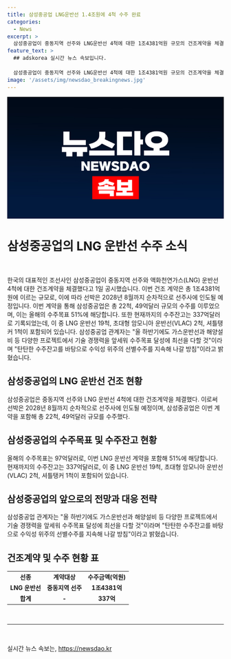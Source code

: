 ```yaml
---
title: 삼성중공업 LNG운반선 1.4조원에 4척 수주 완료
categories:
  - News
excerpt: >
  삼성중공업이 중동지역 선주와 LNG운반선 4척에 대한 1조4381억원 규모의 건조계약을 체결했다. 이번 계약을 포함해 총 22척, 49억달러를 수주한 삼성중공업은 올해 수주목표의 51%를 달성했으며, 현재 수주잔고는 337억달러에 이른다. 앞으로도 가스운반선과 해양설비를 중심으로 기술 경쟁력을 발휘해 수주목표를 달성하고 수익성 위주의 선별수주를 이어갈 예정이다.
feature_text: >
  ## adskorea 실시간 뉴스 속보입니다.

  삼성중공업이 중동지역 선주와 LNG운반선 4척에 대한 1조4381억원 규모의 건조계약을 체결했다. 이번 계약을 포함해 총 22척, 49억달러를 수주한 삼성중공업은 올해 수주목표의 51%를 달성했으며, 현재 수주잔고는 337억달러에 이른다. 앞으로도 가스운반선과 해양설비를 중심으로 기술 경쟁력을 발휘해 수주목표를 달성하고 수익성 위주의 선별수주를 이어갈 예정이다.
image: '/assets/img/newsdao_breakingnews.jpg'
---
```


<p><img src="/assets/img/newsdao_breakingnews.jpg" alt="adskorea 속보" /></p>

<h1 data-ke-size="size26">삼성중공업의 LNG 운반선 수주 소식</h1>

<p data-ke-size="size16">&nbsp;</p>

<p>한국의 대표적인 조선사인 삼성중공업이 중동지역 선주와 액화천연가스(LNG) 운반선 4척에 대한 건조계약을 체결했다고 1일 공시했습니다. 이번 건조 계약은 총 1조4381억원에 이르는 규모로, 이에 따라 선박은 2028년 8월까지 순차적으로 선주사에 인도될 예정입니다. 이번 계약을 통해 삼성중공업은 총 22척, 49억달러 규모의 수주를 이루었으며, 이는 올해의 수주목표 51%에 해당합니다. 또한 현재까지의 수주잔고는 337억달러로 기록되었는데, 이 중 LNG 운반선 19척, 초대형 암모니아 운반선(VLAC) 2척, 셔틀탱커 1척이 포함되어 있습니다. 삼성중공업 관계자는 "올 하반기에도 가스운반선과 해양설비 등 다양한 프로젝트에서 기술 경쟁력을 앞세워 수주목표 달성에 최선을 다할 것"이라며 "탄탄한 수주잔고를 바탕으로 수익성 위주의 선별수주를 지속해 나갈 방침"이라고 밝혔습니다.</p></p>

<h2 data-ke-size="size26">삼성중공업의 LNG 운반선 건조 현황</h2>

<p data-ke-size="size16">삼성중공업은 중동지역 선주와 LNG 운반선 4척에 대한 건조계약을 체결했다. 이로써 선박은 2028년 8월까지 순차적으로 선주사에 인도될 예정이며, 삼성중공업은 이번 계약을 포함해 총 22척, 49억달러 규모를 수주했다.</p>

<h2 data-ke-size="size26">삼성중공업의 수주목표 및 수주잔고 현황</h2>

<p data-ke-size="size16">올해의 수주목표는 97억달러로, 이번 LNG 운반선 계약을 포함해 51%에 해당합니다. 현재까지의 수주잔고는 337억달러로, 이 중 LNG 운반선 19척, 초대형 암모니아 운반선(VLAC) 2척, 셔틀탱커 1척이 포함되어 있습니다.</p>

<h2 data-ke-size="size26">삼성중공업의 앞으로의 전망과 대응 전략</h2>

<p data-ke-size="size16">삼성중공업 관계자는 "올 하반기에도 가스운반선과 해양설비 등 다양한 프로젝트에서 기술 경쟁력을 앞세워 수주목표 달성에 최선을 다할 것"이라며 "탄탄한 수주잔고를 바탕으로 수익성 위주의 선별수주를 지속해 나갈 방침"이라고 밝혔습니다.</p>

<h2 data-ke-size="size26">건조계약 및 수주 현황 표</h2>

<table>
<tbody>
<tr>
<td style="text-align: center; height: 17px;"><b>선종</b></td>
<td style="text-align: center; height: 17px;"><b>계약대상</b></td>
<td style="text-align: center; height: 17px;"><b>수주금액(억원)</b></td>
</tr>
<tr>
<td style="text-align: center; height: 17px;"><b>LNG 운반선</b></td>
<td style="text-align: center; height: 17px;"><b>중동지역 선주</b></td>
<td style="text-align: center; height: 17px;"><b>1조4381억</b></td>
</tr>
<tr>
<td style="text-align: center; height: 17px;"><b>합계</b></td>
<td style="text-align: center; height: 17px;"><b>-</b></td>
<td style="text-align: center; height: 17px;"><b>337억</b></td>
</tr>
</tbody>
</table>

<p data-ke-size="size16">&nbsp;</p>

<hr class="seperator" />

<p data-ke-size="size16">&nbsp;</p>
실시간 뉴스 속보는, <a href="https://newsdao.kr" rel="dofollow">https://newsdao.kr</a>


